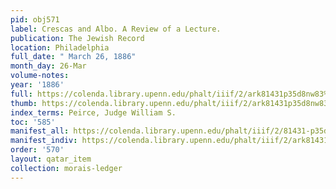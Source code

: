 ```yaml
---
pid: obj571
label: Crescas and Albo. A Review of a Lecture.
publication: The Jewish Record
location: Philadelphia
full_date: " March 26, 1886"
month_day: 26-Mar
volume-notes:
year: '1886'
full: https://colenda.library.upenn.edu/phalt/iiif/2/ark81431p35d8nw83%2FSHA256E-s7854922--4380a603145129392ceea84b53730e5b44f1448eaf8887a53ac23f5893f1b09c.jpeg/full/3500,/0/default.jpg
thumb: https://colenda.library.upenn.edu/phalt/iiif/2/ark81431p35d8nw83%2FSHA256E-s7854922--4380a603145129392ceea84b53730e5b44f1448eaf8887a53ac23f5893f1b09c.jpeg/full/!200,200/0/default.jpg
index_terms: Peirce, Judge William S.
toc: '585'
manifest_all: https://colenda.library.upenn.edu/phalt/iiif/2/81431-p35d8nw83/manifest
manifest_indiv: https://colenda.library.upenn.edu/phalt/iiif/2/ark81431p35d8nw83%2FSHA256E-s7854922--4380a603145129392ceea84b53730e5b44f1448eaf8887a53ac23f5893f1b09c.jpeg
order: '570'
layout: qatar_item
collection: morais-ledger
---
```

